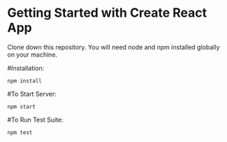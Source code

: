 # Getting Started with Create React App

Clone down this repository. You will need node and npm installed globally on your machine.

#Installation:

`npm install`

#To Start Server:

`npm start`

#To Run Test Suite:

`npm test`
